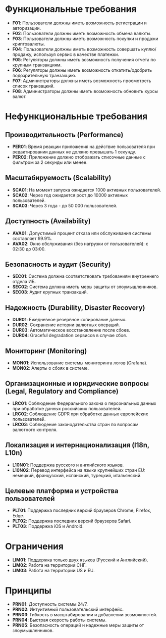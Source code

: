 # Функциональные требования

- **F01**: Пользователи должны иметь возможность регистрации и авторизации.
- **F02**: Пользователи должны иметь возможность обмена валюты.
- **F03**: Пользователи должны иметь возможность покупки и продажи криптовалюты.
- **F04**: Пользователи должны иметь возможность совершать куплю/продажу, используя сервис в качестве платежки.
- **F05**: Регуляторы должны иметь возможность получения отчета по крупным транзакциям.
- **F06**: Регуляторы должны иметь возможность откатить/одобрить подозрительную транзакцию.
- **F07**: Администраторы должны иметь возможность просмотреть список транзацкий.
- **F08**: Администраторы должны иметь возможность обновить курсы валют.

# Нефункциональные требования

## Производительность (Performance)

- **PER01**: Время реакции приложения на действие пользователя при редактировании данных не должно превышать 1 секунду.
- **PER02**: Приложение должно отображать списочные данные с фильтром за 2 секунды или менее.

## Масштабируемость (Scalability)

- **SCA01**: На момент запуска ожидается 1000 активных пользователей.
- **SCA02**: Через год ожидается рост до 10000 активных пользователей.
- **SCA03**: Через 3 года - до 50 000 пользователей.

## Доступность (Availability)

- **AVA01**: Допустимый процент отказа или обслуживания системы составляет 99.9%.
- **AVA02**: Окно обслуживания (без нагрузки от пользователей): с 02:30 до 03:00.

## Безопасность и аудит (Security)

- **SEC01**: Система должна соответствовать требованиям внутреннего отдела ИБ.
- **SEC02**: Система должна иметь меры защиты от злоумышленников.
- **SEC03**: Аудит крупных транзакций.

## Надежность (Durability, Disaster Recovery)

- **DUR01**: Ежедневное резервное копирование данных.
- **DUR02**: Сохранение истории валютных операций.
- **DUR03**: Автоматическое восстановление после сбоев.
- **DUR04**: Graceful degradation сервисов в случае сбоя.

## Мониторинг (Monitoring)

- **MON01**: Использование системы мониторинга логов (Grafana).
- **MON02**: Алерты о сбоях в системе.

## Организационные и юридические вопросы (Legal, Regulatory and Compliance)

- **LRC01**: Соблюдение Федерального закона о персональных данных при обработке данных российских пользователей.
- **LRC02**: Соблюдение GDPR при обработке данных европейских пользователей.
- **LRC03**: Соблюдение законодательства стран по вопросам валютного контроля.

## Локализация и интернационализация (I18n, L10n)

- **L10N01**: Поддержка русского и английского языков.
- **L10N02**: Перевод интерфейса на языки крупнейших стран EU: немецкий, французский, испанский, турецкий, итальянский.

## Целевые платформа и устройства пользователей

- **PLT01**: Поддержка последних версий браузеров Chrome, Firefox, Edge.
- **PLT02**: Поддержка последних версий браузеров Safari.
- **PLT03**: Поддержка iOS и Android.

# Ограничения

- **LIM01**: Поддержка только двух языков (Русский и Английский).
- **LIM02**: Работа на территории СНГ.
- **LIM03**: Работа на территории US и EU.

# Принципы

- **PRN01**: Доступность системы 24/7.
- **PRN02**: Интуитивный пользовательский интерфейс.
- **PRN03**: Гибкость в масштабировании и добавлении возможностей.
- **PRN04**: Быстрая скорость работы системы.
- **PRN05**: Безопасность операций и надежные меры защиты от злоумышленников.
